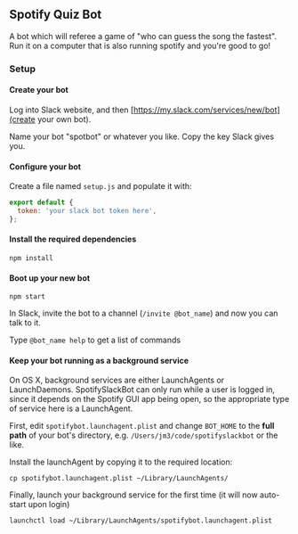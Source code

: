 ## Spotify Quiz Bot

A bot which will referee a game of "who can guess the song the fastest". Run it on a computer that is also running spotify and you're good to go!

### Setup

#### Create your bot

Log into Slack website, and then [https://my.slack.com/services/new/bot](create your own bot).

Name your bot "spotbot" or whatever you like. Copy the key Slack gives you.

#### Configure your bot

Create a file named `setup.js` and populate it with:

```javascript
export default {
  token: 'your slack bot token here',
};
```

#### Install the required dependencies

    npm install

#### Boot up your new bot

    npm start

In Slack, invite the bot to a channel (`/invite @bot_name`) and now you can talk to it.

Type `@bot_name help` to get a list of commands

#### Keep your bot running as a background service

On OS X, background services are either LaunchAgents or LaunchDaemons.
SpotifySlackBot can only run while a user is logged in, since it depends
on the Spotify GUI app being open, so the appropriate type of service
here is a LaunchAgent.

First, edit `spotifybot.launchagent.plist` and change `BOT_HOME` to
the **full path** of your bot's directory, e.g.
`/Users/jm3/code/spotifyslackbot` or the like.

Install the launchAgent by copying it to the required location:

    cp spotifybot.launchagent.plist ~/Library/LaunchAgents/

Finally, launch your background service for the first time (it will now auto-start upon login)

    launchctl load ~/Library/LaunchAgents/spotifybot.launchagent.plist

